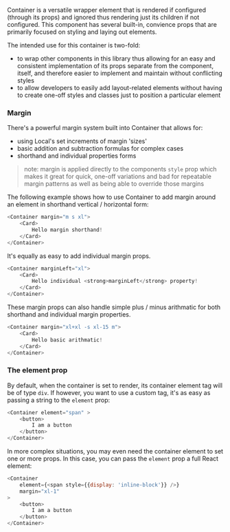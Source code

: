 Container is a versatile wrapper element that is rendered if configured (through its props) and ignored thus rendering just its children if not configured.
This component has several built-in, convience props that are primarily focused on styling and laying out elements.

The intended use for this container is two-fold:
- to wrap other components in this library thus allowing for an easy and consistent implementation of its props separate from the component, itself, and therefore easier to implement and maintain without conflicting styles
- to allow developers to easily add layout-related elements without having to create one-off styles and classes just to position a particular element

### Margin

There's a powerful margin system built into Container that allows for:
- using Local's set increments of margin 'sizes'
- basic addition and subtraction formulas for complex cases
- shorthand and individual properties forms

> note: margin is applied directly to the components `style` prop which makes it great for quick, one-off variations and bad for repeatable margin patterns as well as being able to override those margins

The following example shows how to use Container to add margin around an element in shorthand vertical / horizontal form:

```js
<Container margin="m s xl">
	<Card>
    	Hello margin shorthand!
    </Card>
</Container>
```

It's equally as easy to add individual margin props.

```js
<Container marginLeft="xl">
	<Card>
    	Hello individual <strong>marginLeft</strong> property!
    </Card>
</Container>
```

These margin props can also handle simple plus / minus arithmatic for both shorthand and individual margin properties.

```js
<Container margin="xl+xl -s xl-15 m">
	<Card>
    	Hello basic arithmatic!
    </Card>
</Container>
```

### The element prop

By default, when the container is set to render, its container element tag will be of type `div`. 
If however, you want to use a custom tag, it's as easy as passing a string to the `element` prop:

```js
<Container element="span" >
	<button>
		I am a button
	</button>
</Container>
```

In more complex situations, you may even need the container element to set one or more props.
In this case, you can pass the `element` prop a full React element:

```js
<Container 
	element={<span style={{display: 'inline-block'}} />}
	margin="xl-1"
>
	<button>
		I am a button
	</button>
</Container>
```
